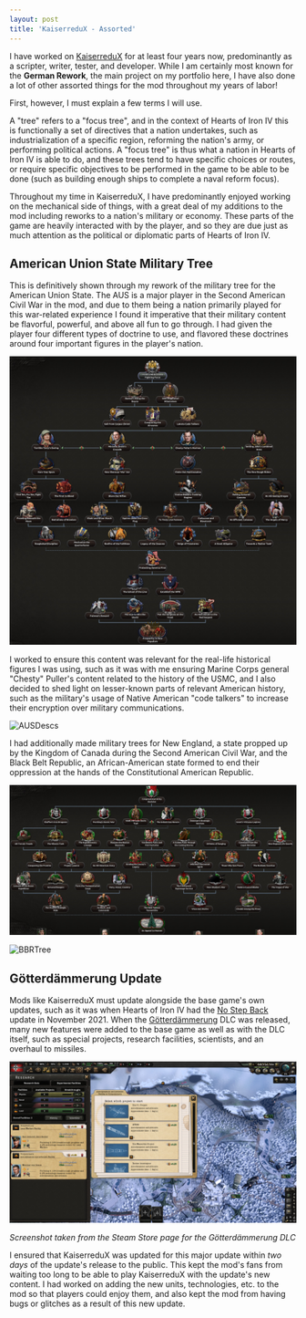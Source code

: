 ```yaml
---
layout: post
title: 'KaiserreduX - Assorted'
---
```

I have worked on [KaiserreduX](https://steamcommunity.com/workshop/filedetails/?id=2076426030) for at least four years now, predominantly as a scripter, writer, tester, and developer. While I am certainly most known for the **German Rework**, the main project on my portfolio here, I have also done a lot of other assorted things for the mod throughout my years of labor!

First, however, I must explain a few terms I will use.

A "tree" refers to a "focus tree", and in the context of Hearts of Iron IV this is functionally a set of directives that a nation undertakes, such as industrialization of a specific region, reforming the nation's army, or performing political actions. A "focus tree" is thus what a nation in Hearts of Iron IV is able to do, and these trees tend to have specific choices or routes, or require specific objectives to be performed in the game to be able to be done (such as building enough ships to complete a naval reform focus).

Throughout my time in KaiserreduX, I have predominantly enjoyed working on the mechanical side of things, with a great deal of my additions to the mod including reworks to a nation's military or economy. These parts of the game are heavily interacted with by the player, and so they are due just as much attention as the political or diplomatic parts of Hearts of Iron IV.

## American Union State Military Tree

This is definitively shown through my rework of the military tree for the American Union State. The AUS is a major player in the Second American Civil War in the mod, and due to them being a nation primarily played for this war-related experience I found it imperative that their military content be flavorful, powerful, and above all fun to go through. I had given the player four different types of doctrine to use, and flavored these doctrines around four important figures in the player's nation.

![AUSTree](/assets/img/projects/proj-2/texmiltree.jpg)

I worked to ensure this content was relevant for the real-life historical figures I was using, such as it was with me ensuring Marine Corps general "Chesty" Puller's content related to the history of the USMC, and I also decided to shed light on lesser-known parts of relevant American history, such as the military's usage of Native American "code talkers" to increase their encryption over military communications.

![AUSDescs](https://i.imgur.com/qPzwiqk.jpeg)

I had additionally made military trees for New England, a state propped up by the Kingdom of Canada during the Second American Civil War, and the Black Belt Republic, an African-American state formed to end their oppression at the hands of the Constitutional American Republic.

![NewEnglandTree](/assets/img/projects/proj-2/newengland.jpg)

![BBRTree](https://i.imgur.com/uSFPRu9.jpeg)

## Götterdämmerung Update

Mods like KaiserreduX must update alongside the base game's own updates, such as it was when Hearts of Iron IV had the [No Step Back](https://store.steampowered.com/app/1348661/Expansion__Hearts_of_Iron_IV_No_Step_Back/) update in November 2021. When the [Götterdämmerung](https://store.steampowered.com/app/3152780/Expansion__Hearts_of_Iron_IV_Gtterdmmerung/) DLC was released, many new features were added to the base game as well as with the DLC itself, such as special projects, research facilities, scientists, and an overhaul to missiles.

![GD](/assets/img/projects/proj-2/gdproj.jpg)

*Screenshot taken from the Steam Store page for the Götterdämmerung DLC*

I ensured that KaiserreduX was updated for this major update within *two days* of the update's release to the public. This kept the mod's fans from waiting too long to be able to play KaiserreduX with the update's new content. I had worked on adding the new units, technologies, etc. to the mod so that players could enjoy them, and also kept the mod from having bugs or glitches as a result of this new update.